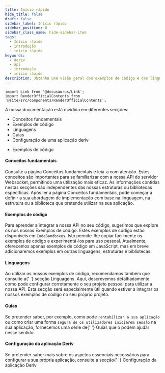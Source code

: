 ```yaml
---
title: Início rápido
hide_title: false
draft: false
sidebar_label: Início rápido
sidebar_position: 0
sidebar_class_name: hide-sidebar-item
tags:
  - Início rápido
  - introdução
  - início rápido
keywords:
  - deriv
  - api
  - introdução
  - início rápido
description: Obtenha uma visão geral dos exemplos de código e das linguagens da Deriv API disponíveis, bem como utilizá-la para criar a sua aplicação de negociação.
---
```


```mdx-code-block
import Link from '@docusaurus/Link';
import RenderOfficialContents from '@site/src/components/RenderOfficialContents';
```

A nossa documentação está dividida em diferentes secções:

<RenderOfficialContents>
  <ul>
    <li>      <Link href='/docs/category/core-concepts'>Conceitos fundamentais
    </li>
    <li>
      <Link href='/docs/category/code-examples'>Exemplos de código
    </li>
    <li>      <Link href='/docs/category/languages'>Linguagens
    </li>
    <li>      <Link href='/docs/category/guides'>Guias
    </li>
    <li>      <Link href='/docs/setting-up-a-deriv-application'>Configuração de uma aplicação deriv
    </li>
  </ul>
  <ul>
    <li>
      <Link href='/docs/category/code-examples'>Exemplos de código
    </li>
  </ul>
</RenderOfficialContents>

<RenderOfficialContents>
  <h4>Conceitos fundamentais</h4>
</RenderOfficialContents>

<RenderOfficialContents>
    Consulte a página <Link href='/docs/category/core-concepts'>Conceitos fundamentais e leia-a com atenção. Estes conceitos são importantes para se familiarizar com a nossa API do servidor Websocket, 
    permitindo uma utilização mais eficaz. As informações contidas nestas secções são independentes das nossas estruturas ou bibliotecas específicas.
</RenderOfficialContents>

<RenderOfficialContents>
    Após ler a página <Link href='/docs/category/core-concepts'>Conceitos fundamentais, pode
    começar a definir a sua abordagem de implementação com base na linguagem, na estrutura ou a biblioteca que
    pretende utilizar na sua aplicação.</RenderOfficialContents>

<h4>Exemplos de código</h4>

Para aprender a integrar a nossa API no seu código, sugerimos que explore os
nos nossos  <Link href='/docs/category/code-examples'>Exemplos de código</Link>. Estes exemplos de código estão disponíveis em
`CodeSandboxes`. Isto permite-lhe copiar facilmente os exemplos de código e experimentá-los para
uso pessoal. Atualmente, oferecemos apenas exemplos de código em JavaScript, mas em breve adicionaremos exemplos em outras linguagens, estruturas e bibliotecas.

<RenderOfficialContents>
  <h4>Linguagens</h4>
</RenderOfficialContents>

<RenderOfficialContents>
    Ao utilizar os nossos exemplos de código, recomendamos também que consulte a{' '}
    secção <Link href='/docs/category/languages'>Linguagens. Aqui, descrevemos detalhadamente como pode 
    configurar corretamente o seu projeto pessoal para utilizar a nossa API. Esta secção será especialmente útil 
    quando estiver a integrar os nossos exemplos de código no seu próprio projeto.
</RenderOfficialContents>

<RenderOfficialContents>
  <h4>Guias</h4>
</RenderOfficialContents>

<RenderOfficialContents>    Se pretender saber, por exemplo, como pode `rentabilizar a sua aplicação` ou como criar uma forma
    `segura de os utilizadores iniciarem sessão` na sua aplicação, fornecemos uma série de{' '}
    <Link href='/docs/category/guides'>Guias que o podem ajudar nesse sentido.</RenderOfficialContents>

<RenderOfficialContents>
  <h4>Configuração da aplicação Deriv</h4>
</RenderOfficialContents>

<RenderOfficialContents>    Se pretender saber mais sobre os aspetos essenciais necessários para configurar a sua própria aplicação,
    consulte a secção{' '}
    <Link href='/docs/setting-up-a-deriv-application'>Configuração da aplicação Deriv </RenderOfficialContents>
